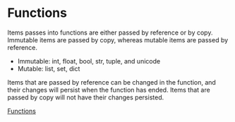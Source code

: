 # Functions

Items passes into functions are either passed by reference or by copy.  Immutable 
items are passed by copy, whereas mutable items are passed by reference. 

- Immutable: int, float, bool, str, tuple, and unicode
- Mutable: list, set, dict

Items that are passed by reference can be changed in the function, and their changes will persist 
when the function has ended.  Items that are passed by copy will not have their changes persisted.

[Functions](https://www.programiz.com/python-programming/function)
